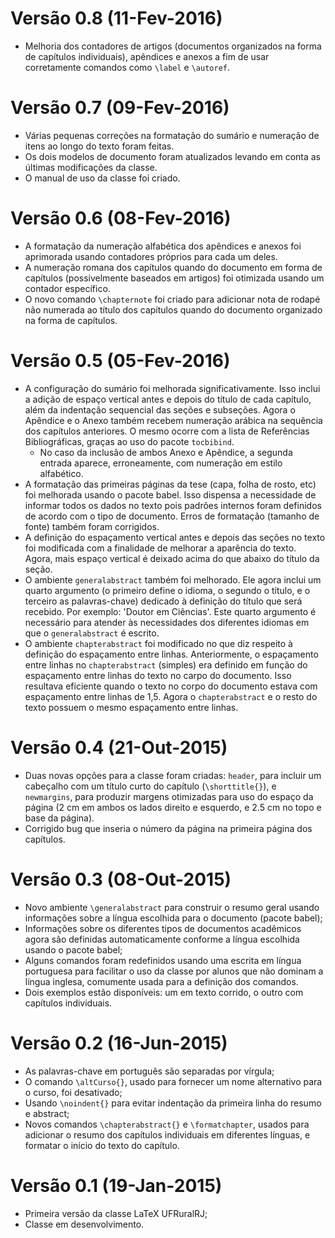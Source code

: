 # Versão 0.8 (11-Fev-2016)
* Melhoria dos contadores de artigos (documentos organizados na forma de capítulos individuais), apêndices e 
anexos a fim de usar corretamente comandos como `\label` e `\autoref`.

# Versão 0.7 (09-Fev-2016)
* Várias pequenas correções na formatação do sumário e numeração de itens ao longo do texto foram feitas.
* Os dois modelos de documento foram atualizados levando em conta as últimas modificações da classe.
* O manual de uso da classe foi criado.

# Versão 0.6 (08-Fev-2016)
* A formatação da numeração alfabética dos apêndices e anexos foi aprimorada usando contadores próprios para 
cada um deles.
* A numeração romana dos capítulos quando do documento em forma de capítulos (possivelmente baseados em 
artigos) foi otimizada usando um contador específico.
* O novo comando ```\chapternote``` foi criado para adicionar nota de rodapé não numerada ao título dos 
capítulos quando do documento organizado na forma de capítulos.

# Versão 0.5 (05-Fev-2016)
* A configuração do sumário foi melhorada significativamente. Isso inclui a adição de espaço vertical antes e
  depois do título de cada capítulo, além da indentação sequencial das seções e subseções. Agora o Apêndice e o
  Anexo também recebem numeração arábica na sequência dos capítulos anteriores. O mesmo ocorre com a lista de
  Referências Bibliográficas, graças ao uso do pacote ```tocbibind```.
    + No caso da inclusão de ambos Anexo e Apêndice, a segunda entrada aparece, erroneamente, com numeração
    em estilo alfabético.
* A formatação das primeiras páginas da tese (capa, folha de rosto, etc) foi melhorada usando o pacote babel.
  Isso dispensa a necessidade de informar todos os dados no texto pois padrões internos foram definidos de
  acordo com o tipo de documento. Erros de formatação (tamanho de fonte) também foram corrigidos.
* A definição do espaçamento vertical antes e depois das seções no texto foi modificada com a finalidade de 
  melhorar a aparência do texto. Agora, mais espaço vertical é deixado acima do que abaixo do título da seção.
* O ambiente ```generalabstract``` também foi melhorado. Ele agora inclui um quarto argumento (o primeiro define o idioma, o segundo o título, e o terceiro as palavras-chave) dedicado à definição do título que será recebido.
  Por exemplo: 'Doutor em Ciências'. Este quarto argumento é necessário para atender às necessidades dos
  diferentes idiomas em que o ```generalabstract``` é escrito.
* O ambiente ```chapterabstract``` foi modificado no que diz respeito à definição do espaçamento entre linhas. 
Anteriormente, o espaçamento entre linhas no ```chapterabstract``` (simples) era definido em função do
espaçamento entre linhas do texto no carpo do documento. Isso resultava eficiente quando o texto no corpo do
documento estava com espaçamento entre linhas de 1,5. Agora o ```chapterabstract``` e o resto do texto possuem o
mesmo espaçamento entre linhas.

# Versão 0.4 (21-Out-2015)
* Duas novas opções para a classe foram criadas: `header`, para incluir um
  cabeçalho com um título curto do capítulo (`\shorttitle{}`), e `newmargins`,
  para produzir margens otimizadas para uso do espaço da página (2 cm em ambos
  os lados direito e esquerdo, e 2.5 cm no topo e base da página).
* Corrigido bug que inseria o número da página na primeira página dos capítulos.

# Versão 0.3 (08-Out-2015)
* Novo ambiente `\generalabstract` para construir o resumo geral usando 
  informações sobre a língua escolhida para o documento (pacote babel);
* Informações sobre os diferentes tipos de documentos acadêmicos agora são 
  definidas automaticamente conforme a língua escolhida usando o pacote babel;
* Alguns comandos foram redefinidos usando uma escrita em língua portuguesa
  para facilitar o uso da classe por alunos que não dominam a língua inglesa,
  comumente usada para a definição dos comandos.
* Dois exemplos estão disponíveis: um em texto corrido, o outro com capítulos
  individuais.

# Versão 0.2 (16-Jun-2015)
* As palavras-chave em português são separadas por vírgula;
* O comando `\altCurso{}`, usado para fornecer um nome alternativo para o curso,
  foi desativado;
* Usando `\noindent{}` para evitar indentação da primeira linha do resumo e
  abstract;
* Novos comandos `\chapterabstract{}` e `\formatchapter`, usados para adicionar
  o resumo dos capítulos individuais em diferentes línguas, e formatar o início
  do texto do capítulo.

# Versão 0.1 (19-Jan-2015)
* Primeira versão da classe LaTeX UFRuralRJ;
* Classe em desenvolvimento.
